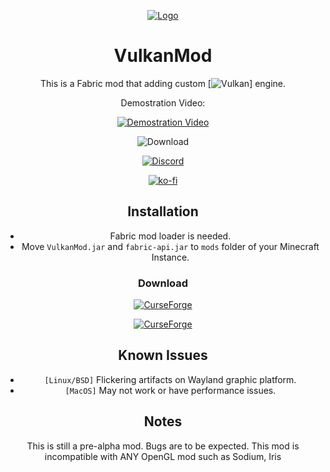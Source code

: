 <div align='center'>

[![Logo](https://media.discordapp.net/attachments/963349566839738369/969920960373334076/Vlogo.png?width=300&height=300)](#)

# VulkanMod
This is a Fabric mod that adding custom [![Vulkan](https://www.vulkan.org/)] engine.

Demostration Video:

[![Demostration Video](http://img.youtube.com/vi/sbr7UxcAmOE/0.jpg)](https://youtu.be/sbr7UxcAmOE)

![Download](https://img.shields.io/github/downloads/xCollateral/VulkanMod/total?color=red&logo=github&style=for-the-badge)

[![Discord](https://img.shields.io/badge/Discord-7289DA?style=for-the-badge&logo=discord&logoColor=white)](https://discord.gg/FVXg7AYR2Q)

[![ko-fi](https://ko-fi.com/img/githubbutton_sm.svg)](https://ko-fi.com/V7V7CHHJV)

## Installation
- Fabric mod loader is needed.
- Move `VulkanMod.jar` and `fabric-api.jar` to `mods` folder of your Minecraft Instance.

### Download
[![CurseForge](https://cf.way2muchnoise.eu/title/635429_Get_Mod.svg?badge_style=flat)](https://www.curseforge.com/minecraft/mc-mods/vulkanmod)

[![CurseForge](https://cf.way2muchnoise.eu/full_635429_downloads.svg?badge_style=flat)](https://www.curseforge.com/minecraft/mc-mods/vulkanmod)

## Known Issues
- `[Linux/BSD]` Flickering artifacts on Wayland graphic platform.
- `[MacOS]` May not work or have performance issues.

## Notes
This is still a pre-alpha mod. Bugs are to be expected.
This mod is incompatible with ANY OpenGL mod such as Sodium, Iris

</div>

